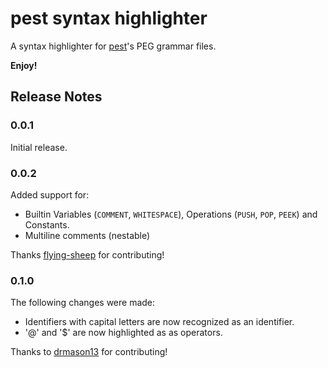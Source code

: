 # pest syntax highlighter

A syntax highlighter for [pest](https://github.com/pest-parser/pest)'s PEG
grammar files.

**Enjoy!**

## Release Notes

### 0.0.1

Initial release.

### 0.0.2

Added support for:

-   Builtin Variables (`COMMENT`, `WHITESPACE`), Operations (`PUSH`, `POP`,
    `PEEK`) and Constants.
-   Multiline comments (nestable)

Thanks [flying-sheep](https://github.com/flying-sheep) for contributing!

### 0.1.0

The following changes were made:

-   Identifiers with capital letters are now recognized as an identifier.
-   '@' and '$' are now highlighted as as operators.

Thanks to [drmason13](https://github.com/drmason13) for contributing!
